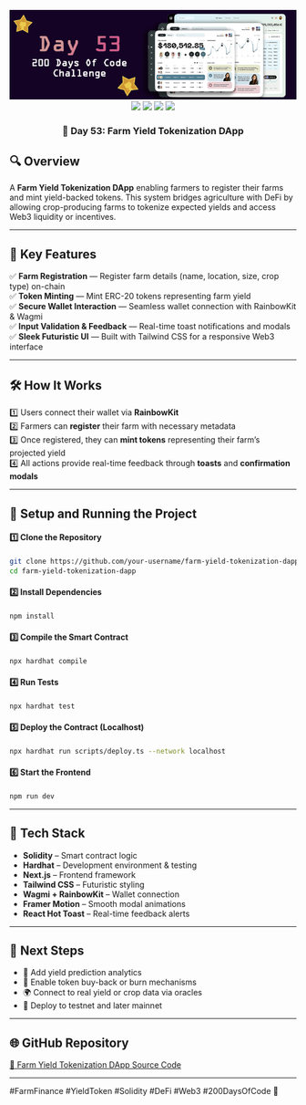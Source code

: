 <div align="center">
  <br />
  <img src="https://github.com/iamjohncaleb/200-Days-Of-Code-Challenge/blob/main/Thumbnails/the%20Day%2053.jpg" alt="Project Banner" />

  <div>
    <img src="https://img.shields.io/badge/Built%20With-Hardhat-blue" />
    <img src="https://img.shields.io/badge/Solidity-0.8.21-purple" />
    <img src="https://img.shields.io/badge/Frontend-Next.js%20%2B%20Tailwind-green" />
    <img src="https://img.shields.io/badge/Wallet-RainbowKit%20%2B%20Wagmi-orange" />
  </div>

  <h3 align="center">📅 Day 53: Farm Yield Tokenization DApp</h3>
</div>

## 🔍 **Overview**

A **Farm Yield Tokenization DApp** enabling farmers to register their farms and mint yield-backed tokens. This system bridges agriculture with DeFi by allowing crop-producing farms to tokenize expected yields and access Web3 liquidity or incentives.

---

## 📜 **Key Features**

✅ **Farm Registration** — Register farm details (name, location, size, crop type) on-chain  
✅ **Token Minting** — Mint ERC-20 tokens representing farm yield  
✅ **Secure Wallet Interaction** — Seamless wallet connection with RainbowKit & Wagmi  
✅ **Input Validation & Feedback** — Real-time toast notifications and modals  
✅ **Sleek Futuristic UI** — Built with Tailwind CSS for a responsive Web3 interface  

---

## 🛠️ **How It Works**

1️⃣ Users connect their wallet via **RainbowKit**  
2️⃣ Farmers can **register** their farm with necessary metadata  
3️⃣ Once registered, they can **mint tokens** representing their farm’s projected yield  
4️⃣ All actions provide real-time feedback through **toasts** and **confirmation modals**

---

## 🚀 **Setup and Running the Project**

#### **1️⃣ Clone the Repository**
```bash
git clone https://github.com/your-username/farm-yield-tokenization-dapp.git
cd farm-yield-tokenization-dapp
````

#### **2️⃣ Install Dependencies**

```bash
npm install
```

#### **3️⃣ Compile the Smart Contract**

```bash
npx hardhat compile
```

#### **4️⃣ Run Tests**

```bash
npx hardhat test
```

#### **5️⃣ Deploy the Contract (Localhost)**

```bash
npx hardhat run scripts/deploy.ts --network localhost
```

#### **6️⃣ Start the Frontend**

```bash
npm run dev
```

---

## 🧩 **Tech Stack**

* **Solidity** – Smart contract logic
* **Hardhat** – Development environment & testing
* **Next.js** – Frontend framework
* **Tailwind CSS** – Futuristic styling
* **Wagmi + RainbowKit** – Wallet connection
* **Framer Motion** – Smooth modal animations
* **React Hot Toast** – Real-time feedback alerts

---

## 📌 **Next Steps**

* 🌾 Add yield prediction analytics
* 🔄 Enable token buy-back or burn mechanisms
* 🌍 Connect to real yield or crop data via oracles
* 🧱 Deploy to testnet and later mainnet

---

## 🌐 **GitHub Repository**

[🔗 Farm Yield Tokenization DApp Source Code](https://github.com/your-repo-link)

---

#FarmFinance #YieldToken #Solidity #DeFi #Web3 #200DaysOfCode 🚀
